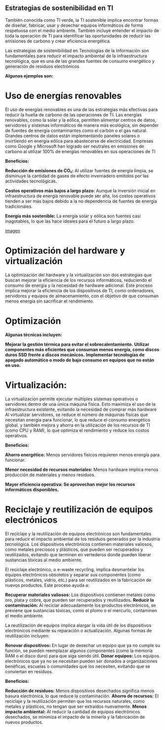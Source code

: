 ## Estrategias de sostenibilidad en TI


También conocida como TI verde, la TI sostenible implica encontrar formas de diseñar, fabricar, usar y desechar equipos informáticos de forma respetuosa con el medio ambiente. 
También incluye entender el impacto de toda la operación de TI para identificar las oportunidades de reducir las emisiones de carbono y crear eficiencia energética.


Las estrategias de sostenibilidad en Tecnologías de la Información son fundamentales para reducir el impacto ambiental de la infraestructura tecnológica, que es una de las grandes fuentes de consumo energético y generación de residuos electrónicos

**Algunos ejemplos son:**


# Uso de energías renovables


El uso de energías renovables es una de las estrategias más efectivas para reducir la huella de carbono de las operaciones de TI. Las energías renovables, como la solar y la eólica, permiten alimentar centros de datos, servidores y sistemas informáticos de manera más ecológica, sin depender de fuentes de energía contaminantes como el carbón o el gas natural.
Grandes centros de datos están implementando paneles solares o invirtiendo en energía eólica para abastecerse de electricidad.
Empresas como Google y Microsoft han logrado ser neutrales en emisiones de carbono al utilizar 100% de energías renovables en sus operaciones de TI

**Beneficios:**


**Reducción de emisiones de CO₂:** Al utilizar fuentes de energía limpia, se disminuye la cantidad de gases de efecto invernadero emitidos por las actividades tecnológicas.
    

**Costos operativos más bajos a largo plazo:** Aunque la inversión inicial en infraestructura de energía renovable puede ser alta, los costos operativos tienden a ser más bajos debido a la no dependencia de fuentes de energía tradicionales.
    
    
**Energía más sostenible:** La energía solar y eólica son fuentes casi inagotables, lo que las hace ideales para el futuro a largo plazo.


[imagen]()


# Optimización del hardware y virtualización


La optimización del hardware y la virtualización son dos estrategias que buscan mejorar la eficiencia de los recursos informáticos, reduciendo el consumo de energía y la necesidad de hardware adicional.
Este proceso implica mejorar la eficiencia de los dispositivos de TI, como ordenadores, servidores y equipos de almacenamiento, con el objetivo de que consuman menos energía sin sacrificar el rendimiento. 


# Optimización


**Algunas técnicas incluyen:**

  **Mejorar la gestión térmica para evitar el sobrecalentamiento.**
  **Utilizar componentes más eficientes que consuman menos energía, como discos duros SSD frente a discos mecánicos.**
  **Implementar tecnologías de apagado automático o modo de bajo consumo en equipos que no están en uso.**


# Virtualización:


La virtualización permite ejecutar múltiples sistemas operativos o servidores dentro de una única máquina física. Esto maximiza el uso de la infraestructura existente, evitando la necesidad de comprar más hardware
Al virtualizar servidores, se reduce el número de máquinas físicas que necesitan energía para funcionar, lo que reduce el consumo energético global.
y también mejora y ahorra en la utilización de los recursos de TI (como CPU y RAM), lo que optimiza el rendimiento y reduce los costos operativos.


**Beneficios:**

  **Ahorro energético:** Menos servidores físicos requieren menos energía para funcionar.
    
  
  **Menor necesidad de recursos materiales:** Menos hardware implica menos producción de materiales y menos residuos.
   
    
  **Mayor eficiencia operativa: Se aprovechan mejor los recursos informáticos disponibles.**



# Reciclaje y reutilización de equipos electrónicos


El reciclaje y la reutilización de equipos electrónicos son fundamentales para reducir el impacto ambiental de los residuos generados por la industria tecnológica. 
Los dispositivos electrónicos contienen materiales valiosos, como metales preciosos y plásticos, que pueden ser recuperados y reutilizados, evitando que terminen en vertederos donde pueden liberar sustancias tóxicas al medio ambiente.


El reciclaje electrónico, o e-waste recycling, implica desmantelar los equipos electrónicos obsoletos y separar sus componentes (como plásticos, metales, vidrio, etc.) para ser reutilizados en la fabricación de nuevos productos. Este proceso ayuda a:

**Recuperar materiales valiosos:** Los dispositivos contienen metales como oro, plata y cobre, que pueden ser recuperados y reutilizados.
**Reducir la contaminación:** Al reciclar adecuadamente los productos electrónicos, se previene que sustancias tóxicas, como el plomo o el mercurio, contaminen el medio ambiente.




La reutilización de equipos implica alargar la vida útil de los dispositivos electrónicos mediante su reparación o actualización. Algunas formas de reutilización incluyen:

  
  **Renovar dispositivos:** En lugar de desechar un equipo que ya no cumple su función, se pueden reemplazar algunos componentes (como la memoria RAM o el disco duro) para que siga siendo útil.
  **Donar equipos:** Los equipos electrónicos que ya no se necesitan pueden ser donados a organizaciones benéficas, escuelas o comunidades que los necesiten, evitando que se conviertan en residuos.

**Beneficios:**

**Reducción de residuos:** Menos dispositivos desechados significa menos basura electrónica, lo que reduce la contaminación.
**Ahorro de recursos:** El reciclaje y la reutilización permiten que los recursos naturales, como metales y plásticos, no tengan que ser extraídos nuevamente.
**Menos impacto ambiental:** Al reducir la cantidad de equipos electrónicos desechados, se minimiza el impacto de la minería y la fabricación de nuevos productos.
